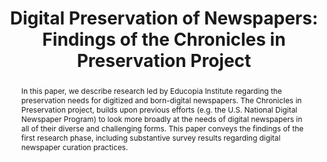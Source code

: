 ---
abstract: In this paper, we describe research led by Educopia Institute regarding
  the preservation needs for digitized and born-digital newspapers. The Chronicles
  in Preservation project, builds upon previous efforts (e.g. the U.S. National Digital
  Newspaper Program) to look more broadly at the needs of digital newspapers in all
  of their diverse and challenging forms. This paper conveys the findings of the first
  research phase, including substantive survey results regarding digital newspaper
  curation practices.
creators:
- Skinner, Katherine
- Schultz, Matt
- Halbert, Martin
- Phillips, Mark
date: null
document_url: https://services.phaidra.univie.ac.at/api/object/o:293843/download
grand_parent: iPRES
institutions: []
keywords:
- ischool
- toronto
- canada
- archival information packages
- data management
- digital archives
- digital curation
- digital libraries
- digital newspapers
- digital objects
- digital preservation
- distributed digital preservation
- ingest
- interoperability
- micro-services
- repository software
- submission information packages
landing_page_url: https://phaidra.univie.ac.at/o:293843
language: eng
layout: publication
license: CC BY-NC-SA 3.0 AT
notes_url: null
parent: iPRES 2012
publication_type: paper
size: 645160
slides_url: null
source_name: iPRES
title: 'Digital Preservation of Newspapers: Findings of the Chronicles in Preservation
  Project'
year: 2012
---